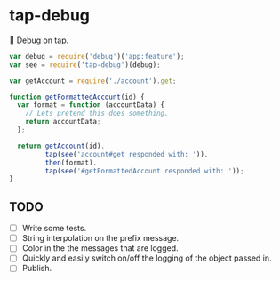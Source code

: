 # tap-debug
:beer: Debug on tap.

```javascript
var debug = require('debug')('app:feature');
var see = require('tap-debug')(debug);

var getAccount = require('./account').get;

function getFormattedAccount(id) {
  var format = function (accountData) {
    // Lets pretend this does something.
    return accountData;
  };

  return getAccount(id).
         tap(see('account#get responded with: ')).
         then(format).
         tap(see('#getFormattedAccount responded with: '));  
}

```

## TODO

- [ ] Write some tests.
- [ ] String interpolation on the prefix message.
- [ ] Color in the the messages that are logged.
- [ ] Quickly and easily switch on/off the logging of the object passed in.
- [ ] Publish.
